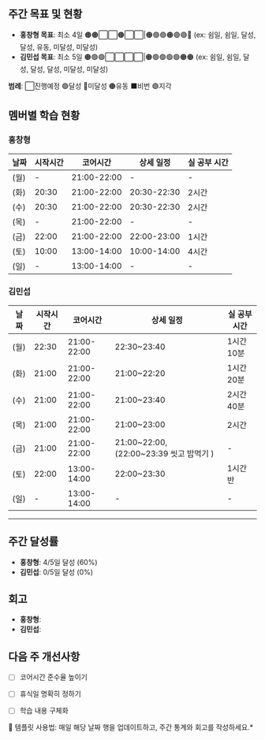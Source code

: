 ## 주간 목표 및 현황
- **홍창형 목표**: 최소 4일 🟠🟠⬜⬜🟠⬜⬜|🟠🟢🟢🟠🟣🟢🔴 (ex: 쉼일, 쉼일, 달성, 달성, 유동, 미달성, 미달성)
- **김민섭 목표**: 최소 5일 🟠🟢🟢⬜⬜⬜⬜|🟠🟢🟢🟢🟢🟠🟠 (ex: 쉼일, 쉼일, 달성, 달성, 달성, 미달성, 미달성)

**범례**: ⬜진행예정 🟢달성 🔴미달성 🟠유동 ⬛️비번 🟣지각 

## 멤버별 학습 현황


### 홍창형
| 날짜 | 시작시간 | 코어시간 | 상세 일정 |실 공부 시간
|------|----------|----------|-----------|-----------|
|  (월) | - | 21:00-22:00 | - | - |
|  (화) | 20:30 | 21:00-22:00 | 20:30-22:30 | 2시간 |
|  (수) | 20:30 | 21:00-22:00 | 20:30-22:30 | 2시간 |
|  (목) | - | 21:00-22:00 | - | - |
|  (금) | 22:00 | 21:00-22:00 | 22:00-23:00 | 1시간 |
|  (토) | 10:00 | 13:00-14:00 | 10:00-14:00 | 4시간 |
|  (일) | - | 13:00-14:00 | - | - |

### 김민섭
| 날짜 | 시작시간 | 코어시간 | 상세 일정 |실 공부 시간
|------|----------|----------|-----------|-----------|
|  (월) | 22:30 | 21:00-22:00 | 22:30~23:40 | 1시간 10분 |
|  (화) | 21:00 | 21:00-22:00 | 21:00~22:20 | 1시간 20분 |
|  (수) | 21:00 | 21:00-22:00 | 21:00~23:40 | 2시간 40분 |
|  (목) | 21:00 | 21:00-22:00 | 21:00~23:00 | 2시간 |
|  (금) | 21:00 | 21:00-22:00 | 21:00~22:00, (22:00~23:39 씻고 밥먹기 ) | - |
|  (토) | 22:00 | 13:00-14:00 | 22:00~23:30 | 1시간 반 |
|  (일) | - | 13:00-14:00 | - | - |

---

## 주간 달성률
- **홍창형**: 4/5일 달성 (60%)
- **김민섭**: 0/5일 달성 (0%)

## 회고
- **홍창형**:
- **김민섭**:

## 다음 주 개선사항
- [ ] 코어시간 준수율 높이기
- [ ] 휴식일 명확히 정하기
- [ ] 학습 내용 구체화


📝 템플릿 사용법: 매일 해당 날짜 행을 업데이트하고, 주간 통계와 회고를 작성하세요.*
